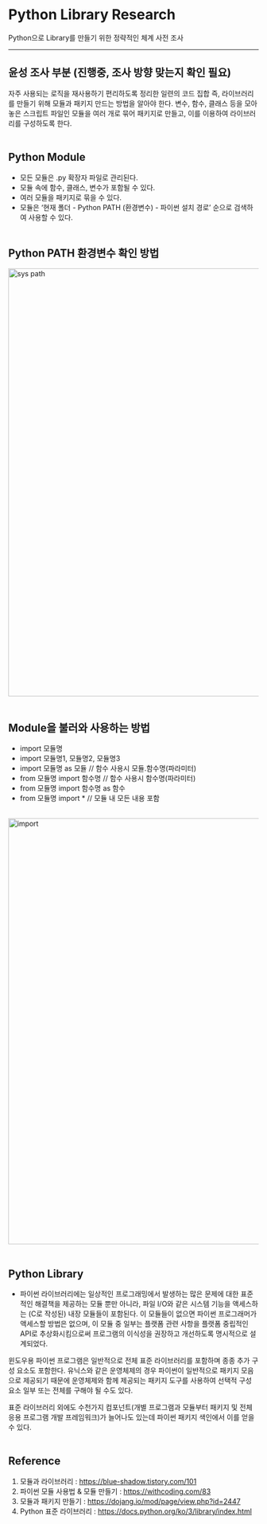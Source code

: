# Python Library Research

Python으로 Library를 만들기 위한 정략적인 체계 사전 조사

***
## 윤성 조사 부분 (진행중, 조사 방향 맞는지 확인 필요)

자주 사용되는 로직을 재사용하기 편리하도록 정리한 일련의 코드 집합 즉, 라이브러리를 만들기 위해 모듈과 패키지 만드는 방법을 알아야 한다. 변수, 함수, 클래스 등을 모아 놓은 스크립트 파일인 모듈을 여러 개로 묶어 패키지로 만들고, 이를 이용하여 라이브러리를 구성하도록 한다.<br><br>

## Python Module
- 모든 모듈은 .py 확장자 파일로 관리된다.
- 모듈 속에 함수, 클래스, 변수가 포함될 수 있다.
- 여러 모듈을 패키지로 묶을 수 있다.
- 모듈은 ‘현재 폴더 - Python PATH (환경변수) - 파이썬 설치 경로’ 순으로 검색하여 사용할 수 있다.<br><br>

## Python PATH 환경변수 확인 방법
<img width="860" alt="sys path" src="https://user-images.githubusercontent.com/52089296/82018664-b99a3600-96c0-11ea-9317-6d6d0304c312.png"><br><br>

## Module을 불러와 사용하는 방법
- import 모듈명
- import 모듈명1, 모듈명2, 모듈명3
- import 모듈명 as 모듈  // 함수 사용시 모듈.함수명(파라미터)
- from 모듈명 import 함수명  // 함수 사용시 함수명(파라미터)
- from 모듈명 import 함수명 as 함수
- from 모듈명 import *  // 모듈 내 모든 내용 포함<br><br>

<img width="856" alt="import" src="https://user-images.githubusercontent.com/52089296/82019440-32e65880-96c2-11ea-8a4a-93d68480b7a5.png"><br><br>

## Python Library
- 파이썬 라이브러리에는 일상적인 프로그래밍에서 발생하는 많은 문제에 대한 표준적인 해결책을 제공하는 모듈 뿐만 아니라, 파일 I/O와 같은 시스템 기능을 액세스하는 (C로 작성된) 내장 모듈들이 포함된다. 이 모듈들이 없으면 파이썬 프로그래머가 액세스할 방법은 없으며, 이 모듈 중 일부는 플랫폼 관련 사항을 플랫폼 중립적인 API로 추상화시킴으로써 프로그램의 이식성을 권장하고 개선하도록 명시적으로 설계되었다.

윈도우용 파이썬 프로그램은 일반적으로 전체 표준 라이브러리를 포함하며 종종 추가 구성 요소도 포함한다. 유닉스와 같은 운영체제의 경우 파이썬이 일반적으로 패키지 모음으로 제공되기 때문에 운영체제와 함께 제공되는 패키지 도구를 사용하여 선택적 구성 요소 일부 또는 전체를 구해야 될 수도 있다.

표준 라이브러리 외에도 수천가지 컴포넌트(개별 프로그램과 모듈부터 패키지 및 전체 응용 프로그램 개발 프레임워크)가 늘어나도 있는데 파이썬 패키지 색인에서 이를 얻을 수 있다.<br><br>

## Reference

1. 모듈과 라이브러리 : https://blue-shadow.tistory.com/101
2. 파이썬 모듈 사용법 & 모듈 만들기 : https://withcoding.com/83
3. 모듈과 패키지 만들기 : https://dojang.io/mod/page/view.php?id=2447
4. Python 표준 라이브러리 : https://docs.python.org/ko/3/library/index.html
